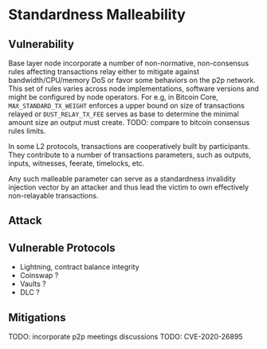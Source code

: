 # Standardness Malleability

## Vulnerability

Base layer node incorporate a number of non-normative, non-consensus rules affecting transactions
relay either to mitigate against bandwidth/CPU/memory DoS or favor some behaviors on the p2p network.
This set of rules varies across node implementations, software versions and might be configured by
node operators. For e.g, in Bitcoin Core, `MAX_STANDARD_TX_WEIGHT` enforces a upper bound on size of 
transactions relayed or `DUST_RELAY_TX_FEE` serves as base to determine the minimal amount size an
output must create. TODO: compare to bitcoin consensus rules limits.

In some L2 protocols, transactions are cooperatively built by participants. They contribute to a
number of transactions parameters, such as outputs, inputs, witnesses, feerate, timelocks, etc.

Any such malleable parameter can serve as a standardness invalidity injection vector by an attacker and
thus lead the victim to own effectively non-relayable transactions.

## Attack

## Vulnerable Protocols

* Lightning, contract balance integrity
* Coinswap ?
* Vaults ?
* DLC ?

## Mitigations


TODO: incorporate p2p meetings discussions
TODO: CVE-2020-26895
